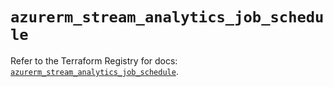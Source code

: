# `azurerm_stream_analytics_job_schedule`

Refer to the Terraform Registry for docs: [`azurerm_stream_analytics_job_schedule`](https://registry.terraform.io/providers/hashicorp/azurerm/4.17.0/docs/resources/stream_analytics_job_schedule).
